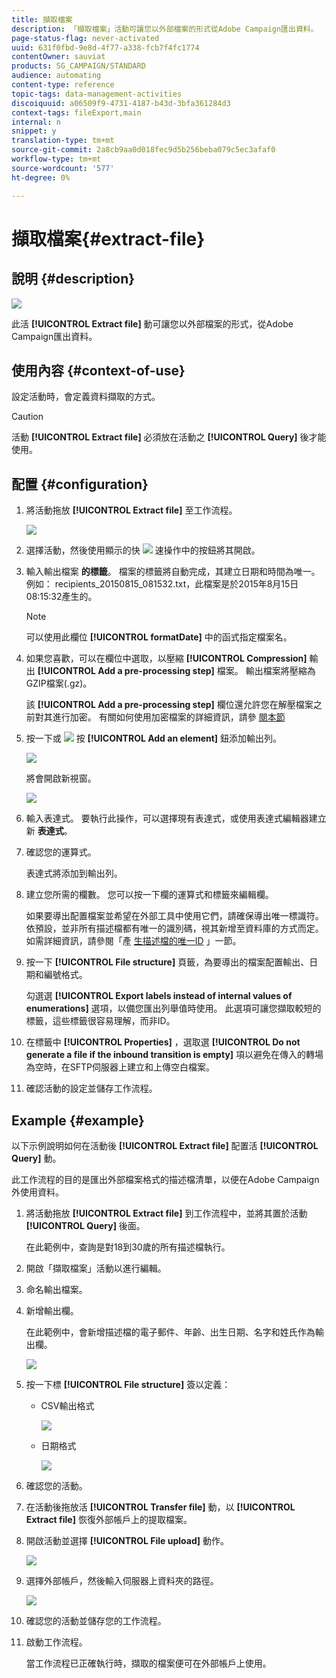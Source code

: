 ```yaml
---
title: 擷取檔案
description: 「擷取檔案」活動可讓您以外部檔案的形式從Adobe Campaign匯出資料。
page-status-flag: never-activated
uuid: 631f0fbd-9e8d-4f77-a338-fcb7f4fc1774
contentOwner: sauviat
products: SG_CAMPAIGN/STANDARD
audience: automating
content-type: reference
topic-tags: data-management-activities
discoiquuid: a06509f9-4731-4187-b43d-3bfa361284d3
context-tags: fileExport,main
internal: n
snippet: y
translation-type: tm+mt
source-git-commit: 2a8cb9aa0d018fec9d5b256beba079c5ec3afaf0
workflow-type: tm+mt
source-wordcount: '577'
ht-degree: 0%

---
```



# 擷取檔案{#extract-file}

## 說明 {#description}

![](assets/export.png)

此活 **[!UICONTROL Extract file]** 動可讓您以外部檔案的形式，從Adobe Campaign匯出資料。

## 使用內容 {#context-of-use}

設定活動時，會定義資料擷取的方式。

>[!CAUTION]
>
>活動 **[!UICONTROL Extract file]** 必須放在活動之 **[!UICONTROL Query]** 後才能使用。

## 配置 {#configuration}

1. 將活動拖放 **[!UICONTROL Extract file]** 至工作流程。

   ![](assets/wkf_data_export1.png)

1. 選擇活動，然後使用顯示的快 ![](assets/edit_darkgrey-24px.png) 速操作中的按鈕將其開啟。
1. 輸入輸出檔案 **的標籤**。 檔案的標籤將自動完成，其建立日期和時間為唯一。 例如： recipients_20150815_081532.txt，此檔案是於2015年8月15日08:15:32產生的。

   >[!NOTE]
   >
   >可以使用此欄位 **[!UICONTROL formatDate]** 中的函式指定檔案名。

1. 如果您喜歡，可以在欄位中選取，以壓縮 **[!UICONTROL Compression]** 輸出 **[!UICONTROL Add a pre-processing step]** 檔案。 輸出檔案將壓縮為GZIP檔案(.gz)。

   該 **[!UICONTROL Add a pre-processing step]** 欄位還允許您在解壓檔案之前對其進行加密。 有關如何使用加密檔案的詳細資訊，請參 [閱本節](../../automating/using/managing-encrypted-data.md)

1. 按一下或 ![](assets/add_darkgrey-24px.png) 按 **[!UICONTROL Add an element]** 鈕添加輸出列。

   ![](assets/wkf_data_export2.png)

   將會開啟新視窗。

   ![](assets/wkf_data_export3.png)

1. 輸入表達式。 要執行此操作，可以選擇現有表達式，或使用表達式編輯器建立新 **表達式**。
1. 確認您的運算式。

   表達式將添加到輸出列。

1. 建立您所需的欄數。 您可以按一下欄的運算式和標籤來編輯欄。

   如果要導出配置檔案並希望在外部工具中使用它們，請確保導出唯一標識符。 依預設，並非所有描述檔都有唯一的識別碼，視其新增至資料庫的方式而定。 如需詳細資訊，請參閱「產 [生描述檔的唯一ID](../../developing/using/configuring-the-resource-s-data-structure.md#generating-a-unique-id-for-profiles-and-custom-resources) 」一節。

1. 按一下 **[!UICONTROL File structure]** 頁籤，為要導出的檔案配置輸出、日期和編號格式。

   勾選選 **[!UICONTROL Export labels instead of internal values of enumerations]** 選項，以備您匯出列舉值時使用。 此選項可讓您擷取較短的標籤，這些標籤很容易理解，而非ID。

1. 在標籤中 **[!UICONTROL Properties]** ，選取選 **[!UICONTROL Do not generate a file if the inbound transition is empty]** 項以避免在傳入的轉場為空時，在SFTP伺服器上建立和上傳空白檔案。
1. 確認活動的設定並儲存工作流程。

## Example {#example}

以下示例說明如何在活動後 **[!UICONTROL Extract file]** 配置活 **[!UICONTROL Query]** 動。

此工作流程的目的是匯出外部檔案格式的描述檔清單，以便在Adobe Campaign外使用資料。

1. 將活動拖放 **[!UICONTROL Extract file]** 到工作流程中，並將其置於活動 **[!UICONTROL Query]** 後面。

   在此範例中，查詢是對18到30歲的所有描述檔執行。

1. 開啟「擷取檔案」活動以進行編輯。
1. 命名輸出檔案。
1. 新增輸出欄。

   在此範例中，會新增描述檔的電子郵件、年齡、出生日期、名字和姓氏作為輸出欄。

   ![](assets/wkf_data_export6.png)

1. 按一下標 **[!UICONTROL File structure]** 簽以定義：

   * CSV輸出格式

      ![](assets/wkf_data_export7.png)

   * 日期格式

      ![](assets/wkf_data_export9.png)

1. 確認您的活動。
1. 在活動後拖放活 **[!UICONTROL Transfer file]** 動，以 **[!UICONTROL Extract file]** 恢復外部帳戶上的提取檔案。
1. 開啟活動並選擇 **[!UICONTROL File upload]** 動作。

   ![](assets/wkf_data_export11.png)

1. 選擇外部帳戶，然後輸入伺服器上資料夾的路徑。

   ![](assets/wkf_data_export12.png)

1. 確認您的活動並儲存您的工作流程。
1. 啟動工作流程。

   當工作流程已正確執行時，擷取的檔案便可在外部帳戶上使用。

